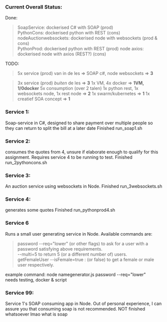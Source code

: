 ### Current Overall Status:
Done:
> SoapService: dockerised C# with SOAP (prod)  
> PythonCons: dockerised python with REST (cons)  
> nodeAuctionwebsockets: dockerised node with websockets (prod & cons)  
> PythonProd: dockerised python with REST (prod)
> node axios: dockerised node with axios (REST?) (cons)

TODO:
> 5x service (prod) van in de les => SOAP c#, node websockets => **3**

> 3x service (prod) *buiten* de les => **3**
> 1x VM, 4x docker => **1VM, 1/0docker**
> 5x consumption (over 2 talen)
1x python rest, 1x websockets node, 1x rest node => **2**
> 1x swarm/kubernetes => **1**
> 1x creatief SOA concept => **1**


### Service 1:
Soap-service in C#, designed to share payment over multiple people so they can return to split the bill at a later date
Finished
run_soap1.sh

### Service 2:
consumes the quotes from 4, unsure if elaborate enough to qualify for this assignment.
Requires service 4 to be running to test.
Finished
run_2pythoncons.sh

### Service 3:
An auction service using websockets in Node.
Finished
run_3websockets.sh

### Service 4:
generates some quotes
Finished
run_pythonprod4.sh


### Service 6
Runs a small user generating service in Node. Available commands are:
> password --req="lower" (or other flags) to ask for a user with a password satisfying above requirements.  
--multi=5 to return 5 (or a different number of) users.  
getFemaleUser --isFemale=true : (or false) to get a female or male user respectively.

example command: node namegenerator.js password --req="lower"  
needs testing, docker & script

### Service 99:
Service 1's SOAP consuming app in Node. Out of personal experience, I can assure you that consuming soap is not recommended.
NOT finished whatsoever lmao what is soap
